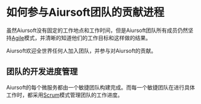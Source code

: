 # 如何参与Aiursoft团队的贡献进程

虽然Aiursoft没有固定的工作地点和工作时间，但是Aiursoft团队所有成员仍然坚持[Agile](./What%20is%20Agile.md)模式，并清晰的知道他们的工作目标和这样做的结果。

Aiursoft欢迎全世界任何人加入团队，并参与对Aiursoft的贡献。

## 团队的开发进度管理

Aiursoft的每个微服务都由一个敏捷团队构建完成。而每一个敏捷团队在进行具体工作时，都采用[Scrum](./What%20is%20Scrum.md)模式管理团队的工作进度。
